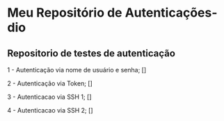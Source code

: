 # Meu Repositório de Autenticações-dio

## Repositorio de testes de autenticação

1 - Autenticação via nome de usuário e senha; []

2 - Autenticação via Token; []

3 - Autenticacao via SSH 1; []
 
4  - Autenticacao via SSH 2; []